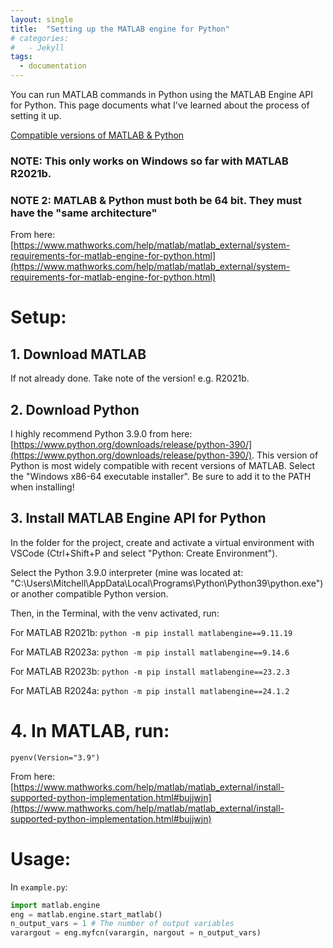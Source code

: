 ```yaml
---
layout: single
title:  "Setting up the MATLAB engine for Python"
# categories: 
#   - Jekyll
tags:
  - documentation
---
```

You can run MATLAB commands in Python using the MATLAB Engine API for Python. This page documents what I've learned about the process of setting it up.

[Compatible versions of MATLAB & Python](https://www.mathworks.com/support/requirements/python-compatibility.html)

### NOTE: This only works on Windows so far with MATLAB R2021b.
### NOTE 2: MATLAB & Python must both be 64 bit. They must have the "same architecture"
From here: [https://www.mathworks.com/help/matlab/matlab_external/system-requirements-for-matlab-engine-for-python.html](https://www.mathworks.com/help/matlab/matlab_external/system-requirements-for-matlab-engine-for-python.html)
# Setup:
## 1. Download MATLAB
If not already done. Take note of the version! e.g. R2021b.

## 2. Download Python
I highly recommend Python 3.9.0 from here: [https://www.python.org/downloads/release/python-390/](https://www.python.org/downloads/release/python-390/). This version of Python is most widely compatible with recent versions of MATLAB.
Select the "Windows x86-64 executable installer".
Be sure to add it to the PATH when installing!

## 3. Install MATLAB Engine API for Python
In the folder for the project, create and activate a virtual environment with VSCode (Ctrl+Shift+P and select "Python: Create Environment").

Select the Python 3.9.0 interpreter (mine was located at: "C:\Users\Mitchell\AppData\Local\Programs\Python\Python39\python.exe") or another compatible Python version.

Then, in the Terminal, with the venv activated, run:

For MATLAB R2021b:
`python -m pip install matlabengine==9.11.19`

For MATLAB R2023a:
`python -m pip install matlabengine==9.14.6`

For MATLAB R2023b:
`python -m pip install matlabengine==23.2.3`

For MATLAB R2024a:
`python -m pip install matlabengine==24.1.2`

# 4. In MATLAB, run:
`pyenv(Version="3.9")`

From here: [https://www.mathworks.com/help/matlab/matlab_external/install-supported-python-implementation.html#bujjwjn](https://www.mathworks.com/help/matlab/matlab_external/install-supported-python-implementation.html#bujjwjn)



# Usage:
In `example.py`:
```python
import matlab.engine
eng = matlab.engine.start_matlab()
n_output_vars = 1 # The number of output variables
varargout = eng.myfcn(varargin, nargout = n_output_vars)
```